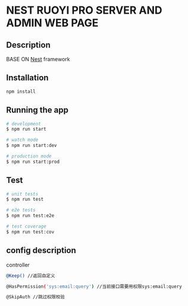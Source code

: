 # NEST RUOYI PRO SERVER AND ADMIN WEB PAGE

## Description

BASE ON [Nest](https://github.com/nestjs/nest) framework

## Installation

```bash
npm install
```

## Running the app

```bash
# development
$ npm run start

# watch mode
$ npm run start:dev

# production mode
$ npm run start:prod
```

## Test

```bash
# unit tests
$ npm run test

# e2e tests
$ npm run test:e2e

# test coverage
$ npm run test:cov
```

## config description

controller

```bash
@Keep() //返回自定义
```
  
```bash
@HasPermission('sys:email:query') //当前接口需要用权限sys:email:query
```
  
```bash
@SkipAuth //跳过权限校验
```
